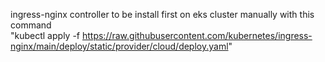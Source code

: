 ingress-nginx controller to be install first on eks cluster manually with this command           
"kubectl apply -f https://raw.githubusercontent.com/kubernetes/ingress-nginx/main/deploy/static/provider/cloud/deploy.yaml"

      
   
  
  
 
